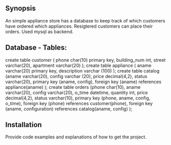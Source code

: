 ## Synopsis

An simple appliance store has a database to keep track of which customers have ordered which appliances. Resigtered customers can place their orders. Used mysql as backend. 

## Database - Tables:

create table customer ( phone char(10) primary key,
building_num int,
street varchar(20),
apartment varchar(20)
);
create table appliance ( aname varchar(20) primary key,
description varchar (100)
);
create table catalog (aname varchar(20),
config varchar (20),
price decimal(4,2),
status varchar(20),
primary key (aname, config),
foreign key (aname) references appliance(aname)
);
create table orders (phone char(10),
aname varchar(20),
config varchar(20),
o_time datetime,
quantity int,
price decimal(4,2),
status varchar(10),
primary key (phone, aname, config, o_time),
foreign key (phone) references customer(phone),
foreign key (aname, configuration) references catalog(aname, config)
);


## Installation

Provide code examples and explanations of how to get the project.
